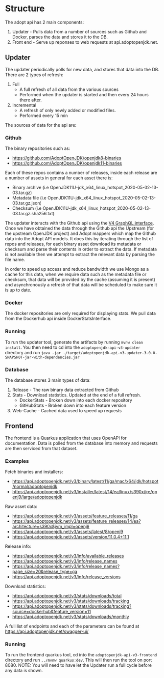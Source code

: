 # Structure

The adopt api has 2 main components:

1. Updater - Pulls data from a number of sources such as Github and Docker, parses the data and stores it to the DB.
1. Front end -  Serve up reponses to web requests at api.adoptopenjdk.net.


## Updater

The updater periodically polls for new data, and stores that data into the DB. There are 2 types of refresh:
1. Full
    - A full refresh of all data from the various sources
    - Performed when the updater is started and then every 24 hours there after. 
1. Incremental
    - A refresh of only newly added or modified files.
    - Performed every 15 min
 
The sources of data for the api are:

### Github
The binary repositories such as:
 - https://github.com/AdoptOpenJDK/openjdk8-binaries
 - https://github.com/AdoptOpenJDK/openjdk11-binaries 

Each of these repos contains a number of releases, inside each release are a number of assets in general for each asset there is:
- Binary archive (i.e OpenJDK11U-jdk_x64_linux_hotspot_2020-05-02-13-03.tar.gz)
- Metadata file (i.e OpenJDK11U-jdk_x64_linux_hotspot_2020-05-02-13-03.tar.gz.json)
- Checksum (i.e OpenJDK11U-jdk_x64_linux_hotspot_2020-05-02-13-03.tar.gz.sha256.txt)

The updater interacts with the Github api using the [V4 GraphQL interface](https://developer.github.com/v4/guides/intro-to-graphql/).
Once we have obtained the data through the Github api the Upstream (for the upstream OpenJDK project) and Adopt mappers which map the
Github data into the Adopt API models. It does this by iterating through the list of repos and releases, for each binary asset download 
its metadata or checksum and parse their contents in order to extract the data. If metadata is not available then we attempt to extract 
the relevant data by parsing the file name.

In order to speed up access and reduce bandwidth we use Mongo as a cache for this data, when we require data such as the metadata file
or checksum, that data will be provided by the cache (assuming it is present) and asynchronously a refresh of that data will be scheduled
to make sure it is up to date.  

### Docker
The docker repositories are only required for displaying stats. We pull data from the Dockerhub api inside DockerStatsInterface.

### Running
To run the updater tool, generate the artifacts by running `mvnw clean install`. You then need to cd into the `adoptopenjdk-api-v3-updater` directory and run `java -jar ./target/adoptopenjdk-api-v3-updater-3.0.0-SNAPSHOT-jar-with-dependencies.jar`

### Database
The database stores 3 main types of data:
1. Release - The raw binary data extracted from Github
1. Stats - Download statistics. Updated at the end of a full refresh.
    - DockerStats - Broken down into each docker repository
    - GitHubStats - Broken down into each feature version
1. Web-Cache - Cached data used to speed up requests

 
## Frontend

The frontend is a Quarkus application that uses OpenAPI for documentation. Data is polled from the database into memory and requests are then
serviced from that dataset.

### Examples

Fetch binaries and installers:
- https://api.adoptopenjdk.net/v3/binary/latest/11/ga/mac/x64/jdk/hotspot/normal/adoptopenjdk
- https://api.adoptopenjdk.net/v3/installer/latest/14/ea/linux/s390x/jre/openj9/large/adoptopenjdk

Raw asset data:
- https://api.adoptopenjdk.net/v3/assets/feature_releases/11/ga
- https://api.adoptopenjdk.net/v3/assets/feature_releases/14/ea?architecture=s390x&jvm_impl=openj9
- https://api.adoptopenjdk.net/v3/assets/latest/8/openj9
- https://api.adoptopenjdk.net/v3/assets/version/11.0.4+11.1

Release info:
- https://api.adoptopenjdk.net/v3/info/available_releases
- https://api.adoptopenjdk.net/v3/info/release_names
- https://api.adoptopenjdk.net/v3/info/release_names?page_size=20&release_type=ga
- https://api.adoptopenjdk.net/v3/info/release_versions

Download statistics:
- https://api.adoptopenjdk.net/v3/stats/downloads/total
- https://api.adoptopenjdk.net/v3/stats/downloads/tracking
- https://api.adoptopenjdk.net/v3/stats/downloads/tracking?source=dockerhub&feature_version=11
- https://api.adoptopenjdk.net/v3/stats/downloads/monthly

A full list of endpoints and each of the parameters can be found at https://api.adoptopenjdk.net/swagger-ui/

### Running
To run the frontend quarkus tool, cd into the `adoptopenjdk-api-v3-frontend` directory and run `../mvnw quarkus:dev`. This will then run the tool on port 8080.
NOTE: You will need to have let the Updater run a full cycle before any data is shown.
